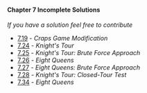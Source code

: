 #### Chapter 7 Incomplete Solutions

*If you have a solution feel free to contribute*

- [7.19](https://gitlab.com/siidney/Cpp-How-To-Program-9E/blob/master/Chapter07/exercises/7.19/) - *Craps Game Modification*
- [7.24](https://gitlab.com/siidney/Cpp-How-To-Program-9E/blob/master/Chapter07/exercises/7.24/) - *Knight's Tour*
- [7.25](https://gitlab.com/siidney/Cpp-How-To-Program-9E/blob/master/Chapter07/exercises/7.25/) - *Knight's Tour: Brute Force Approach*
- [7.26](https://gitlab.com/siidney/Cpp-How-To-Program-9E/blob/master/Chapter07/exercises/7.26/) - *Eight Queens*
- [7.27](https://gitlab.com/siidney/Cpp-How-To-Program-9E/blob/master/Chapter07/exercises/7.27/) - *Eight Queens: Brute Force Approach*
- [7.28](https://gitlab.com/siidney/Cpp-How-To-Program-9E/blob/master/Chapter07/exercises/7.28/) - *Knight's Tour: Closed-Tour Test*
- [7.34](https://gitlab.com/siidney/Cpp-How-To-Program-9E/blob/master/Chapter07/exercises/7.34/) - *Eight Queens*
